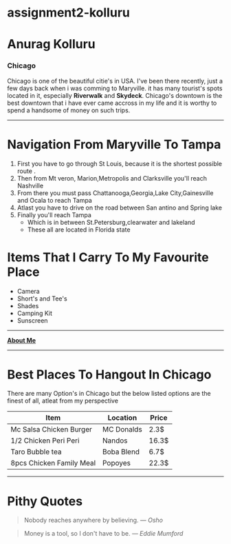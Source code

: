 # assignment2-kolluru

# Anurag Kolluru

### Chicago

Chicago is one of the beautiful citie's in USA. I've been there recently, just a few days back when i was comming to Maryville. it has many tourist's spots located in it, especially **Riverwalk** and **Skydeck**. Chicago's downtown is the best downtown that i have ever came accross in my life and it is worthy to spend a handsome of money on such trips.

***

# Navigation From Maryville To Tampa

1. First you have to go through St Louis, because it is the shortest possible route .
2. Then from Mt veron, Marion,Metropolis and Clarksville you'll reach Nashville
3. From there you must pass Chattanooga,Georgia,Lake City,Gainesville and Ocala to reach Tampa
4. Atlast you have to drive on the road between San antino and Spring lake
5. Finally you'll reach Tampa 
    * Which is in between St.Petersburg,clearwater and lakeland
    * These all are located in Florida state

# Items That I Carry To My Favourite Place

* Camera
* Short's and Tee's
* Shades
* Camping Kit
* Sunscreen

---

**[About Me](AboutMe.md)**

---

# Best Places To Hangout In Chicago

There are many Option's in Chicago but the below listed options are the finest of all, atleat from my perspective

| Item  | Location  | Price  |      
|---|---|---|
| Mc Salsa Chicken Burger  | MC Donalds  | 2.3$  |      
| 1/2 Chicken Peri Peri  | Nandos  | 16.3$  |      
| Taro Bubble tea  | Boba Blend  | 6.7$  |      
| 8pcs Chicken Family Meal  | Popoyes  | 22.3$  |

***

# Pithy Quotes

>Nobody reaches anywhere by believing.
― *Osho*

>Money is a tool, so I don't have to be.
― *Eddie Mumford*
